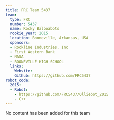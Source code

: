 ```yaml
---
title: FRC Team 5437
team:
  type: FRC
  number: 5437
  name: Rocky Balboabots
  rookie_year: 2015
  location: Booneville, Arkansas, USA
  sponsors:
  - Rockline Industries, Inc
  - First Western Bank
  - NASA
  - BOONEVILLE HIGH SCHOOL
  links:
    Website: 
    Github: https://github.com/FRC5437
robot_code:
  2015:
  - Robot:
    - https://github.com/FRC5437/Olliebot_2015
    - C++
---
```


No content has been added for this team